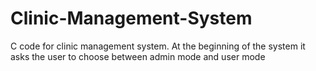 # Clinic-Management-System
 C code for clinic management system. At the beginning of the system it asks the user to choose between admin mode and user mode
